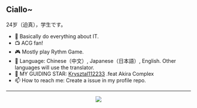 ## Ciallo~ 

24岁（迫真），学生です。

- 🔭 Basically do everything about IT.
- 📺 ACG fan!
- 🎮 Mostly play Rythm Game.
- 🧭 Language: Chinese（中文）, Japanese（日本語）, English. Other languages will use the translator.
- 🌠 MY GUIDING STAR: [Krysztal112233](https://github.com/Krysztal112233/) .feat Akira Complex
- 📫 How to reach me: Create a issue in my profile repo.

---

<div align="center">
  <a href="https://github.com/MCredbear/MCredbear">
    <img align="center" src="https://github-widgetbox.vercel.app/api/skills?languages=c,cpp,python,dart,flutter,kotlin,rust,java,scala,js,ts,vue,nuxt&tools=git,docker,redis,postgres&software=linux,windows,vscode&theme=darkmode">
  </a>
</div>
